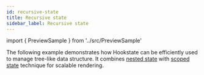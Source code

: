 ```yaml
---
id: recursive-state
title: Recursive state
sidebar_label: Recursive state
---
```


import { PreviewSample } from '../src/PreviewSample'

The following example demonstrates how Hookstate can be efficiently used to manage tree-like data structure. It combines [nested state](./nested-state) with [scoped state](./scoped-state) technique for scalable rendering.

<PreviewSample example="local-complex-tree-structure" />
